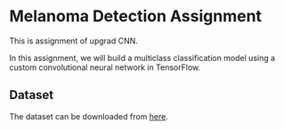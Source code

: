 # Melanoma Detection Assignment

This is assignment of upgrad CNN.

In this assignment, we will build a multiclass classification model using a custom convolutional neural network in TensorFlow. 



## Dataset
The dataset can be downloaded from [here](https://drive.google.com/file/d/1xLfSQUGDl8ezNNbUkpuHOYvSpTyxVhCs/view?usp=sharing).

